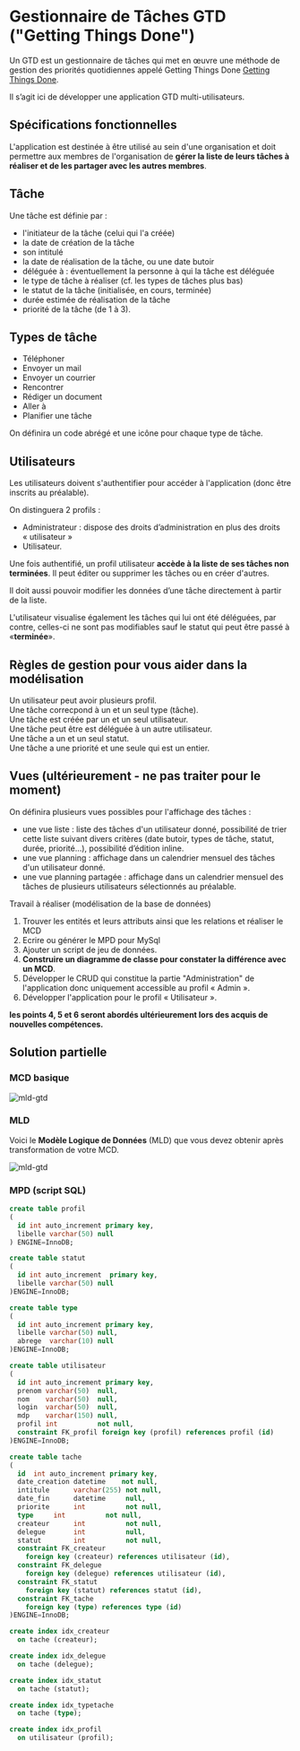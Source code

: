 # Gestionnaire de Tâches GTD ("Getting Things Done")

Un GTD est un gestionnaire de tâches qui met en œuvre une méthode de gestion des priorités quotidiennes appelé Getting Things Done [Getting Things Done]( http://fr.wikipedia.org/wiki/Getting_Things_Done).

Il s’agit ici de développer une application GTD multi-utilisateurs.

## Spécifications fonctionnelles

L'application est destinée à être utilisé au sein d'une organisation et doit permettre aux membres de l'organisation de **gérer la liste de leurs tâches à réaliser et de les partager avec les autres membres**.

## Tâche

Une tâche est définie par :

- l'initiateur de la tâche (celui qui l'a créée)
- la date de création de la tâche
- son intitulé
- la date de réalisation de la tâche, ou une date butoir
- déléguée à : éventuellement la personne à qui la tâche est déléguée
- le type de tâche à réaliser (cf. les types de tâches plus bas)
- le statut de la tâche (initialisée, en cours, terminée)
- durée estimée de réalisation de la tâche
- priorité de la tâche (de 1 à 3).

## Types de tâche

- Téléphoner
- Envoyer un mail
- Envoyer un courrier
- Rencontrer
- Rédiger un document
- Aller à
- Planifier une tâche

On définira un code abrégé et une icône pour chaque type de tâche.

## Utilisateurs

Les utilisateurs doivent s'authentifier pour accéder à l'application (donc être inscrits au préalable).

On distinguera 2 profils :

- Administrateur : dispose des droits d’administration en plus des droits « utilisateur »
- Utilisateur.

Une fois authentifié, un profil utilisateur **accède à la liste de ses tâches non terminées**.
Il peut éditer ou supprimer les tâches ou en créer d'autres.

Il doit aussi pouvoir modifier les données d’une tâche directement à partir de la liste.

L'utilisateur visualise également les tâches qui lui ont été déléguées, par contre, celles-ci ne sont pas modifiables sauf le statut qui peut être passé à «**terminée**».

## Règles de gestion pour vous aider dans la modélisation

Un utilisateur peut avoir plusieurs profil.   
Une tâche correcpond à un et un seul type (tâche).   
Une tâche est créée par un et un seul utilisateur.   
Une tâche peut être est déléguée à un autre utilisateur.   
Une tâche a un et un seul statut.   
Une tâche a une priorité et une seule qui est un entier.   

## Vues (ultérieurement - ne pas traiter pour le moment)

On définira plusieurs vues possibles pour l'affichage des tâches :

- une vue liste : liste des tâches d'un utilisateur donné, possibilité de trier cette liste suivant divers critères (date butoir, types de tâche, statut, durée, priorité...), possibilité d’édition inline.
- une vue planning : affichage dans un calendrier mensuel des tâches d'un utilisateur donné.
- une vue planning partagée : affichage dans un calendrier mensuel des tâches de plusieurs utilisateurs sélectionnés au préalable.

Travail à réaliser (modélisation de la base de données)

1. Trouver les entités et leurs attributs ainsi que les relations et réaliser le MCD
2. Ecrire ou générer le MPD pour MySql
3. Ajouter un script de jeu de données.
4. **Construire un diagramme de classe pour constater la différence avec un MCD**.
5. Développer le CRUD qui constitue la partie "Administration" de l'application donc uniquement accessible au profil « Admin ».
6. Développer l'application pour le profil « Utilisateur ».

**les points 4, 5 et 6 seront abordés ultérieurement lors des acquis de nouvelles compétences.**

## Solution partielle

### MCD basique

![mld-gtd](../img/gtd-mcd-basique.png)

### MLD


Voici le **Modèle Logique de Données** (MLD) que vous devez obtenir après transformation de votre MCD.

![mld-gtd](../img/gtd-mld.png)

### MPD (script SQL)

```sql
create table profil
(
  id int auto_increment primary key,
  libelle varchar(50) null
) ENGINE=InnoDB;

create table statut
(
  id int auto_increment  primary key,
  libelle varchar(50) null
)ENGINE=InnoDB;

create table type
(
  id int auto_increment primary key,
  libelle varchar(50) null,
  abrege  varchar(10) null
)ENGINE=InnoDB;

create table utilisateur
(
  id int auto_increment primary key,
  prenom varchar(50)  null,
  nom    varchar(50)  null,
  login  varchar(50)  null,
  mdp    varchar(150) null,
  profil int          not null,
  constraint FK_profil foreign key (profil) references profil (id)
)ENGINE=InnoDB;

create table tache
(
  id  int auto_increment primary key,
  date_creation datetime    not null,
  intitule      varchar(255) not null,
  date_fin      datetime     null,
  priorite      int          not null,
  type     int          not null,
  createur      int          not null,
  delegue       int          null,
  statut        int          not null,
  constraint FK_createur
    foreign key (createur) references utilisateur (id),
  constraint FK_delegue
    foreign key (delegue) references utilisateur (id),
  constraint FK_statut
    foreign key (statut) references statut (id),
  constraint FK_tache
    foreign key (type) references type (id)
)ENGINE=InnoDB;

create index idx_createur
  on tache (createur);

create index idx_delegue
  on tache (delegue);

create index idx_statut
  on tache (statut);

create index idx_typetache
  on tache (type);

create index idx_profil
  on utilisateur (profil);
```
